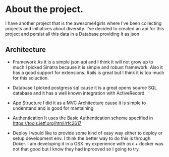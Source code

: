 # About the project.

I have another project that is the awesome4girls where I've been collecting
projects and initiatives about diversity. I've decided to created an api
for this project and persist all this data in a Database providing it as
json

## Architecture
 - Framework
 As it is a simple json api and I think it will not grow up to much
 I picked Sinatra because it is simple and robust framework. Also it
 has a good support for extensions.
 Rails is great but I think it is too much for this soluction.

 - Database
 I picked postgress sql cause it is a great opens source SQL database and it
 has a well known integration with ActiveRecord

 - App Structure
 I did it as a MVC Architecture cause it is simple to understand and is good
 for mantaining

 - Authentication
 It uses the Basic Authentication scheme specified in https://tools.ietf.org/html/rfc2617

- Deploy
 I would like to provide some kind of easy way either to deploy or setup development env.
 I think the better way to do this is through Doker. I am developing it in a OSX
 my experience with osx + docker was not that good but I know they had inprooved so
 I going to try.

